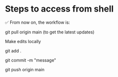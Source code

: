 # Steps to access from shell

✅ From now on, the workflow is:

git pull origin main (to get the latest updates)

Make edits locally

git add .

git commit -m "message"

git push origin main